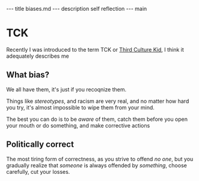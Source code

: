 --- title
biases.md
--- description
self reflection
--- main


# TCK

Recently I was introduced to the term TCK or [Third Culture Kid](https://en.wikipedia.org/wiki/Third_culture_kid),
I think it adequately describes me

## What bias?

We all have them,
it's just if you recoqnize them.

Things like _stereotypes_, and racism are very real,
and no matter how hard you try,
it's almost impossible to wipe them from your mind.

The best you can do is to be _aware_ of them,
catch them before you open your mouth or do something,
and make corrective actions

## Politically correct

The most tiring form of correctness,
as you strive to offend _no one_,
but you gradually realize that _someone_ is always offended by _something_,
choose carefully,
cut your losses.
